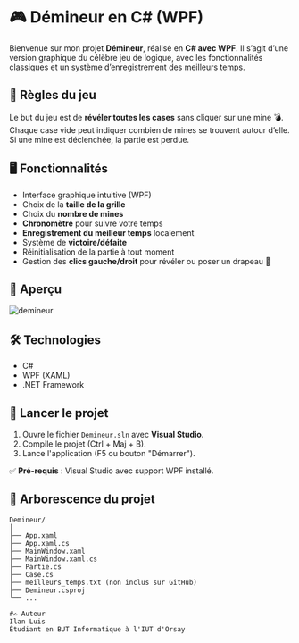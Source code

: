 # 🎮 Démineur en C# (WPF)

Bienvenue sur mon projet **Démineur**, réalisé en **C# avec WPF**. Il s’agit d’une version graphique du célèbre jeu de logique, avec les fonctionnalités classiques et un système d’enregistrement des meilleurs temps.

## 🧠 Règles du jeu

Le but du jeu est de **révéler toutes les cases** sans cliquer sur une mine 💣. Chaque case vide peut indiquer combien de mines se trouvent autour d’elle. Si une mine est déclenchée, la partie est perdue.

## 🖥️ Fonctionnalités

- Interface graphique intuitive (WPF)
- Choix de la **taille de la grille**
- Choix du **nombre de mines**
- **Chronomètre** pour suivre votre temps
- **Enregistrement du meilleur temps** localement
- Système de **victoire/défaite**
- Réinitialisation de la partie à tout moment
- Gestion des **clics gauche/droit** pour révéler ou poser un drapeau 🚩

## 📸 Aperçu
![demineur](https://github.com/user-attachments/assets/769b3948-797c-44d6-a679-75147d45d766)

## 🛠️ Technologies

- C#
- WPF (XAML)
- .NET Framework

## 🚀 Lancer le projet

1. Ouvre le fichier `Demineur.sln` avec **Visual Studio**.
2. Compile le projet (Ctrl + Maj + B).
3. Lance l'application (F5 ou bouton "Démarrer").

✅ **Pré-requis** : Visual Studio avec support WPF installé.

## 📁 Arborescence du projet

```plaintext
Demineur/
│
├── App.xaml
├── App.xaml.cs
├── MainWindow.xaml
├── MainWindow.xaml.cs
├── Partie.cs
├── Case.cs
├── meilleurs_temps.txt (non inclus sur GitHub)
├── Demineur.csproj
└── ...

#✍️ Auteur
Ilan Luis
Étudiant en BUT Informatique à l'IUT d'Orsay
